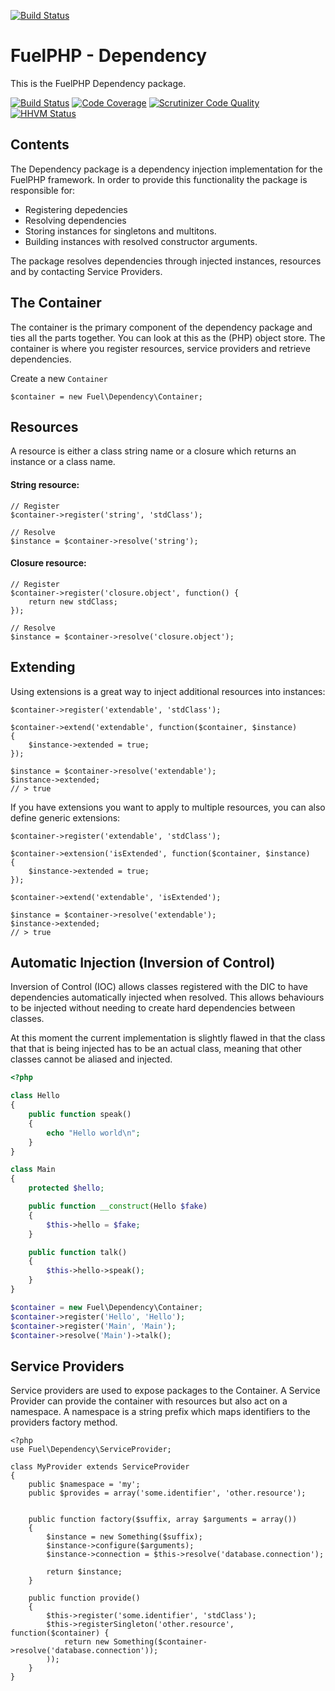[![Build Status](https://travis-ci.org/fuelphp/dependency.png?branch=master)](https://travis-ci.org/fuelphp/dependency)

# FuelPHP - Dependency

This is the FuelPHP Dependency package.

[![Build Status](https://travis-ci.org/fuelphp/dependency.svg?branch=master)](https://travis-ci.org/fuelphp/dependency)
[![Code Coverage](https://scrutinizer-ci.com/g/fuelphp/dependency/badges/coverage.png?b=master)](https://scrutinizer-ci.com/g/fuelphp/dependency/?branch=master)
[![Scrutinizer Code Quality](https://scrutinizer-ci.com/g/fuelphp/dependency/badges/quality-score.png?b=master)](https://scrutinizer-ci.com/g/fuelphp/dependency/?branch=master)
[![HHVM Status](http://hhvm.h4cc.de/badge/fuelphp/dependency.svg)](http://hhvm.h4cc.de/package/fuelphp/dependency)

## Contents

The Dependency package is a dependency injection implementation for the FuelPHP framework. In order to provide this functionality the package is responsible for:

* Registering depedencies
* Resolving dependencies
* Storing instances for singletons and multitons.
* Building instances with resolved constructor arguments.

The package resolves dependencies through injected instances, resources and by contacting Service Providers.

## The Container

The container is the primary component of the dependency package and ties all the parts together. You can look at this as the (PHP) object store. The container is where you register resources, service providers and retrieve dependencies.

Create a new `Container`

```
$container = new Fuel\Dependency\Container;
```

## Resources

A resource is either a class string name or a closure which returns an instance or a class name.

#### String resource:

```
// Register
$container->register('string', 'stdClass');

// Resolve
$instance = $container->resolve('string');
```

#### Closure resource:

```
// Register
$container->register('closure.object', function() {
	return new stdClass;
});

// Resolve
$instance = $container->resolve('closure.object');
```

## Extending

Using extensions is a great way to inject additional resources into instances:

```
$container->register('extendable', 'stdClass');

$container->extend('extendable', function($container, $instance)
{
	$instance->extended = true;
});

$instance = $container->resolve('extendable');
$instance->extended;
// > true
```

If you have extensions you want to apply to multiple resources, you can also define generic extensions:

```
$container->register('extendable', 'stdClass');

$container->extension('isExtended', function($container, $instance)
{
	$instance->extended = true;
});

$container->extend('extendable', 'isExtended');

$instance = $container->resolve('extendable');
$instance->extended;
// > true
```

## Automatic Injection (Inversion of Control)

Inversion of Control (IOC) allows classes registered with the DIC to have dependencies automatically injected when
resolved. This allows behaviours to be injected without needing to create hard dependencies between classes.

At this moment the current implementation is slightly flawed in that the class that that is being injected has to be
an actual class, meaning that other classes cannot be aliased and injected.

```php
<?php

class Hello
{
	public function speak()
	{
		echo "Hello world\n";
	}
}

class Main
{
	protected $hello;

	public function __construct(Hello $fake)
	{
		$this->hello = $fake;
	}

	public function talk()
	{
		$this->hello->speak();
	}
}

$container = new Fuel\Dependency\Container;
$container->register('Hello', 'Hello');
$container->register('Main', 'Main');
$container->resolve('Main')->talk();

```

## Service Providers

Service providers are used to expose packages to the Container. A Service
Provider can provide the container with resources but also act on a namespace.
A namespace is a string prefix which maps identifiers to the providers factory method.

```
<?php
use Fuel\Dependency\ServiceProvider;

class MyProvider extends ServiceProvider
{
	public $namespace = 'my';
	public $provides = array('some.identifier', 'other.resource');


	public function factory($suffix, array $arguments = array())
	{
		$instance = new Something($suffix);
		$instance->configure($arguments);
		$instance->connection = $this->resolve('database.connection');

		return $instance;
	}

	public function provide()
	{
		$this->register('some.identifier', 'stdClass');
		$this->registerSingleton('other.resource', function($container) {
			return new Something($container->resolve('database.connection'));
		));
	}
}
```
